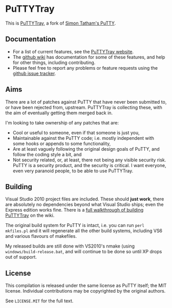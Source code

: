 # PuTTYTray

This is [PuTTYTray][1], a fork of [Simon Tatham's PuTTY][2].  

## Documentation

* For a list of current features, see the [PuTTYTray website][1].
* The [github wiki][3] has documentation for some of these features, and help for other things, including contributing.
* Please feel free to report any problems or feature requests using the [github issue tracker][5].

## Aims

There are a lot of patches against PuTTY that have never been submitted to, or have been rejected from, upstream.  PuTTYTray is collecting these, with the aim of eventually getting them merged back in.

I'm looking to take ownership of any patches that are:

* Cool or useful to someone, even if that someone is just you,
* Maintainable against the PuTTY code; i.e. mostly independent with some hooks or appends to some functionality,
* Are at least vaguely following the original design goals of PuTTY, and follow the coding style a bit, and
* Not security related, or, at least, there not being any visible security risk.  PuTTY is a security product, and the security is critical.  I want everyone, even very paranoid people, to be able to use PuTTYTray.


## Building

Visual Studio 2010 project files are included.  These should **just work**, there are absolutely no dependencies beyond what Visual Studio ships; even the Express edition works fine.  There is a [full walkthrough of building PuTTYTray][4] on the wiki.

The original build system for PuTTY is intact, i.e. you can run `perl mkfiles.pl` and it will regenerate all the other build systems, including VS6 and various flavours of makefiles.

My released builds are still done with VS2010's nmake (using `windows/build-release.bat`, and will continue to be done so until XP drops out of support.

## License

This compilation is released under the same license as PuTTY itself;
the MIT license. Individual contributions may be copyrighted by the original authors.

See `LICENSE.MIT` for the full text.


  [1]: https://puttytray.goeswhere.com/
  [2]: http://www.chiark.greenend.org.uk/~sgtatham/putty/
  [3]: https://github.com/FauxFaux/PuTTYTray/wiki
  [4]: https://github.com/FauxFaux/PuTTYTray/wiki/Building-with-VS2010-Express
  [5]: https://github.com/FauxFaux/PuTTYTray/issues
